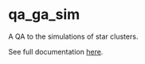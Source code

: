 # qa_ga_sim

A QA to the simulations of star clusters.

See full documentation [here](https://linea-it.github.io/qa_ga_sim/).


